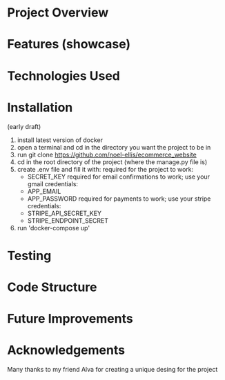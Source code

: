 # Project Overview

# Features (showcase)

# Technologies Used

# Installation

(early draft)

1. install latest version of docker
2. open a terminal and cd in the directory you want the project to be in
3. run git clone https://github.com/noel-ellis/ecommerce_website
4. cd in the root directory of the project (where the manage.py file is)
5. create .env file and fill it with:
required for the project to work:
   - SECRET_KEY
required for email confirmations to work; use your gmail credentials:
   - APP_EMAIL
   - APP_PASSWORD
required for payments to work; use your stripe credentials:
   - STRIPE_API_SECRET_KEY
   - STRIPE_ENDPOINT_SECRET
6. run 'docker-compose up'

# Testing

# Code Structure

# Future Improvements

# Acknowledgements

Many thanks to my friend Alva for creating a unique desing for the project
